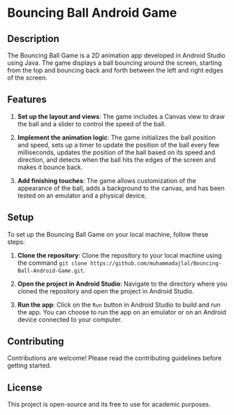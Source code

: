 # Bouncing Ball Android Game

## Description

The Bouncing Ball Game is a 2D animation app developed in Android Studio using Java. The game displays a ball bouncing around the screen, starting from the top and bouncing back and forth between the left and right edges of the screen.

## Features

1. **Set up the layout and views**: The game includes a Canvas view to draw the ball and a slider to control the speed of the ball.

2. **Implement the animation logic**: The game initializes the ball position and speed, sets up a timer to update the position of the ball every few milliseconds, updates the position of the ball based on its speed and direction, and detects when the ball hits the edges of the screen and makes it bounce back.

3. **Add finishing touches**: The game allows customization of the appearance of the ball, adds a background to the canvas, and has been tested on an emulator and a physical device.

## Setup

To set up the Bouncing Ball Game on your local machine, follow these steps:

1. **Clone the repository**: Clone the repository to your local machine using the command `git clone https://github.com/muhammadajlal/Bouncing-Ball-Android-Game.git`.

2. **Open the project in Android Studio**: Navigate to the directory where you cloned the repository and open the project in Android Studio.

3. **Run the app**: Click on the `Run` button in Android Studio to build and run the app. You can choose to run the app on an emulator or on an Android device connected to your computer.

## Contributing

Contributions are welcome! Please read the contributing guidelines before getting started.

## License

This project is open-source and its free to use for academic purposes.
